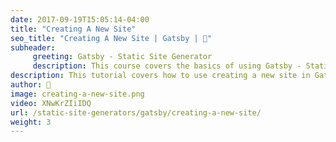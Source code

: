 ```yaml
---
date: 2017-09-19T15:05:14-04:00
title: "Creating A New Site"
seo_title: "Creating A New Site | Gatsby | 🦒"
subheader:
     greeting: Gatsby - Static Site Generator
     description: This course covers the basics of using Gatsby - Static Site Generator. Work your way through the videos/articles and I'll teach you everything you need to know to create a professional and scalable website or blog!
description: This tutorial covers how to use creating a new site in Gatsby -  Static Site Generator.
author: 🦒
image: creating-a-new-site.png
video: XNwKrZIiIDQ
url: /static-site-generators/gatsby/creating-a-new-site/
weight: 3
---
```

